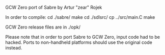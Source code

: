GCW Zero port of Sabre by Artur "zear" Rojek

In order to compile:
cd ./sabre/
make
cd ./sdlsrc/
cp ../src/main.C
make

GCW Zero release files are in ./opk/

Please note that in order to port Sabre to GCW Zero, input code had to be hacked.
Ports to non-handheld platforms should use the original code instead.
